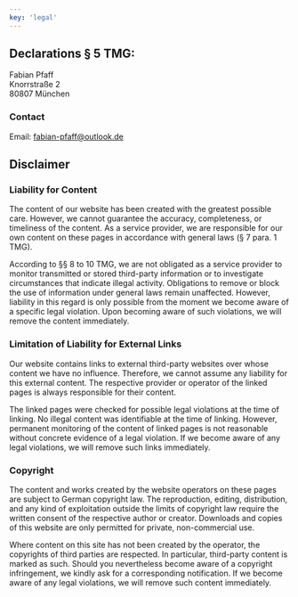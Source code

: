 ```yaml
---
key: 'legal'
---
```

## Declarations § 5 TMG:
Fabian Pfaff  
Knorrstraße 2  
80807 München  

### Contact
Email: fabian-pfaff@outlook.de

## Disclaimer
### Liability for Content
The content of our website has been created with the greatest possible care. However, we cannot guarantee the accuracy, completeness, or timeliness of the content. As a service provider, we are responsible for our own content on these pages in accordance with general laws (§ 7 para. 1 TMG).

According to §§ 8 to 10 TMG, we are not obligated as a service provider to monitor transmitted or stored third-party information or to investigate circumstances that indicate illegal activity. Obligations to remove or block the use of information under general laws remain unaffected. However, liability in this regard is only possible from the moment we become aware of a specific legal violation. Upon becoming aware of such violations, we will remove the content immediately.

### Limitation of Liability for External Links
Our website contains links to external third-party websites over whose content we have no influence. Therefore, we cannot assume any liability for this external content. The respective provider or operator of the linked pages is always responsible for their content.

The linked pages were checked for possible legal violations at the time of linking. No illegal content was identifiable at the time of linking. However, permanent monitoring of the content of linked pages is not reasonable without concrete evidence of a legal violation. If we become aware of any legal violations, we will remove such links immediately.

### Copyright 
The content and works created by the website operators on these pages are subject to German copyright law. The reproduction, editing, distribution, and any kind of exploitation outside the limits of copyright law require the written consent of the respective author or creator. Downloads and copies of this website are only permitted for private, non-commercial use.

Where content on this site has not been created by the operator, the copyrights of third parties are respected. In particular, third-party content is marked as such. Should you nevertheless become aware of a copyright infringement, we kindly ask for a corresponding notification. If we become aware of any legal violations, we will remove such content immediately.
